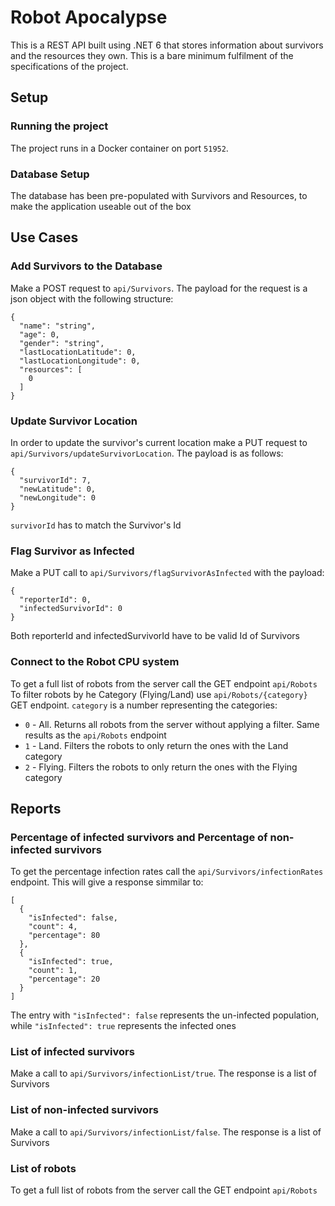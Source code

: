 # Robot Apocalypse

This is a REST API built using .NET 6 that stores information about survivors and the resources they own. This is a bare minimum fulfilment of the specifications of the project.

## Setup

### Running the project
The project runs in a Docker container on port `51952`.

### Database Setup
The database has been pre-populated with Survivors and Resources, to make the application useable out of the box

## Use Cases

### Add Survivors to the Database

Make a POST request to `api/Survivors`. The payload for the request is a json object with the following structure:
```
{
  "name": "string",
  "age": 0,
  "gender": "string",
  "lastLocationLatitude": 0,
  "lastLocationLongitude": 0,
  "resources": [
    0
  ]
}
```

### Update Survivor Location

In order to update the survivor's current location make a PUT request to `api/Survivors/updateSurvivorLocation`. The payload is as follows:
```
{
  "survivorId": 7,
  "newLatitude": 0,
  "newLongitude": 0
}
```
`survivorId` has to match the Survivor's Id

### Flag Survivor as Infected

Make a PUT call to `api/Survivors/flagSurvivorAsInfected` with the payload:
```
{
  "reporterId": 0,
  "infectedSurvivorId": 0
}
```
Both reporterId and infectedSurvivorId have to be valid Id of Survivors

### Connect to the Robot CPU system

To get a full list of robots from the server call the GET endpoint `api/Robots`
To filter robots by he Category (Flying/Land) use `api/Robots/{category}` GET endpoint.
`category` is a number representing the categories:
* ``0`` - All. Returns all robots from the server without applying a filter. Same results as the `api/Robots` endpoint
* ``1`` - Land. Filters the robots to only return the ones with the Land category
* ``2`` - Flying. Filters the robots to only return the ones with the Flying category

## Reports

### Percentage of infected survivors and Percentage of non-infected survivors

To get the percentage infection rates call the `api/Survivors/infectionRates` endpoint. This will give a response simmilar to:
```
[
  {
    "isInfected": false,
    "count": 4,
    "percentage": 80
  },
  {
    "isInfected": true,
    "count": 1,
    "percentage": 20
  }
]
```
The entry with `"isInfected": false` represents the un-infected population, while `"isInfected": true` represents the infected ones

### List of infected survivors

Make a call to `api/Survivors/infectionList/true`. The response is a list of Survivors

### List of non-infected survivors

Make a call to `api/Survivors/infectionList/false`. The response is a list of Survivors

### List of robots

To get a full list of robots from the server call the GET endpoint `api/Robots`
